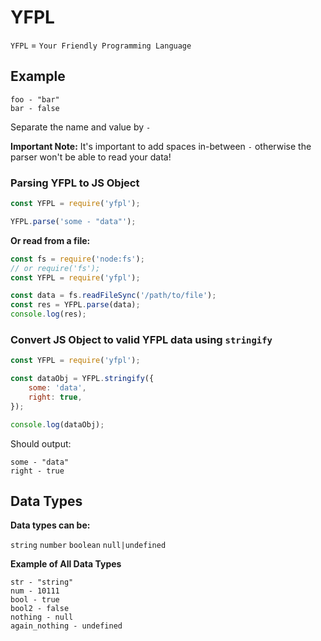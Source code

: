 # YFPL

`YFPL` = `Your Friendly Programming Language`

## Example

```
foo - "bar"
bar - false
```

Separate the name and value by `-`

**Important Note:** It's important to add spaces in-between `-` otherwise the parser won't be able to read your data!

### Parsing YFPL to JS Object

```js
const YFPL = require('yfpl');

YFPL.parse('some - "data"');
```

**Or read from a file:**

```js
const fs = require('node:fs');
// or require('fs');
const YFPL = require('yfpl');

const data = fs.readFileSync('/path/to/file');
const res = YFPL.parse(data);
console.log(res);
```

### Convert JS Object to valid YFPL data using `stringify`

```js
const YFPL = require('yfpl');

const dataObj = YFPL.stringify({
    some: 'data',
    right: true,
});

console.log(dataObj);
```

Should output:

```
some - "data"
right - true
```

## Data Types

**Data types can be:**

`string`
`number`
`boolean`
`null|undefined`

**Example of All Data Types**

```
str - "string"
num - 10111
bool - true
bool2 - false
nothing - null
again_nothing - undefined
```
